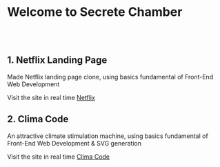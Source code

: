 # Welcome to Secrete Chamber
<br>
<br>

## 1. Netflix Landing Page
   <p>Made Netflix landing page clone, using basics fundamental of Front-End Web Development </p>
   Visit the site in real time <a href="https://ottlandingpage.netlify.app/">Netflix</a>

## 2. Clima Code
   <p>An attractive climate stimulation machine, using basics fundamental of Front-End Web Development & SVG generation </p>
   Visit the site in real time <a href="https://climacode-by-drs.netlify.app/">Clima Code</a>
